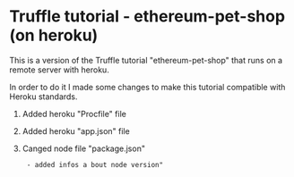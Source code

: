 # Truffle tutorial - ethereum-pet-shop (on heroku)

This is a version of the Truffle tutorial "ethereum-pet-shop" that runs on a remote server with heroku.

In order to do it I made some changes to make this tutorial compatible with Heroku standards. 

1) Added heroku "Procfile" file

2) Added heroku "app.json" file

3) Canged node  file "package.json"

        - added infos a bout node version"
